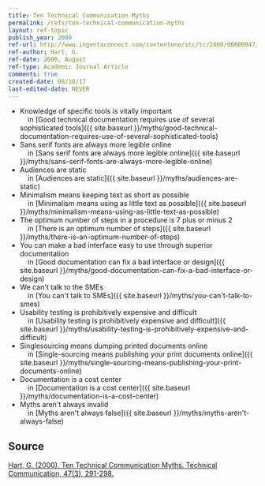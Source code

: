 ```yaml
---
title: Ten Technical Communication Myths
permalink: /refs/ten-technical-communication-myths
layout: ref-topic
publish_year: 2000
ref-url: http://www.ingentaconnect.com/contentone/stc/tc/2000/00000047/00000003/art00003
ref-author: Hart, G.
ref-date: 2000, August
ref-type: Academic Journal Article
comments: true
created-date: 08/10/17
last-edited-date: NEVER
---
```


* Knowledge of specific tools is vitally important<br />&nbsp;&nbsp;&nbsp;&nbsp;in [Good technical documentation requires use of several sophisticated tools]({{ site.baseurl }}/myths/good-technical-documentation-requires-use-of-several-sophisticated-tools)
* Sans serif fonts are always more legible online<br />&nbsp;&nbsp;&nbsp;&nbsp;in [Sans serif fonts are always more legible online]({{ site.baseurl }}/myths/sans-serif-fonts-are-always-more-legible-online)
* Audiences are static<br />&nbsp;&nbsp;&nbsp;&nbsp;in [Audiences are static]({{ site.baseurl }}/myths/audiences-are-static)
* Minimalism means keeping text as short as possible<br />&nbsp;&nbsp;&nbsp;&nbsp;in [Minimalism means using as little text as possible]({{ site.baseurl }}/myths/minimalism-means-using-as-little-text-as-possible)
* The optimum number of steps in a procedure is 7 plus or minus 2<br />&nbsp;&nbsp;&nbsp;&nbsp;in [There is an optimum number of steps]({{ site.baseurl }}/myths/there-is-an-optimum-number-of-steps)
* You can make a bad interface easy to use through superior documentation<br />&nbsp;&nbsp;&nbsp;&nbsp;in [Good documentation can fix a bad interface or design]({{ site.baseurl }}/myths/good-documentation-can-fix-a-bad-interface-or-design)
* We can't talk to the SMEs<br />&nbsp;&nbsp;&nbsp;&nbsp;in [You can't talk to SMEs]({{ site.baseurl }}/myths/you-can't-talk-to-smes)
* Usability testing is prohibitively expensive and difficult<br />&nbsp;&nbsp;&nbsp;&nbsp;in [Usability testing is prohibitively expensive and difficult]({{ site.baseurl }}/myths/usability-testing-is-prohibitively-expensive-and-difficult)
* Singlesourcing means dumping printed documents online<br />&nbsp;&nbsp;&nbsp;&nbsp;in [Single-sourcing means publishing your print documents online]({{ site.baseurl }}/myths/single-sourcing-means-publishing-your-print-documents-online)
* Documentation is a cost center<br />&nbsp;&nbsp;&nbsp;&nbsp;in [Documentation is a cost center]({{ site.baseurl }}/myths/documentation-is-a-cost-center)
* Myths aren't always invalid<br />&nbsp;&nbsp;&nbsp;&nbsp;in [Myths aren't always false]({{ site.baseurl }}/myths/myths-aren't-always-false)

## Source

[Hart, G. (2000). Ten Technical Communication Myths. Technical Communication, 47(3), 291-298.](http://www.ingentaconnect.com/contentone/stc/tc/2000/00000047/00000003/art00003)
